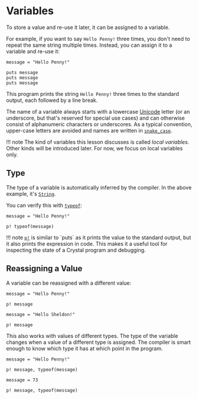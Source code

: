 # Variables

To store a value and re-use it later, it can be assigned to a variable.

For example, if you want to say `Hello Penny!` three times, you don't need to repeat the same string multiple times.
Instead, you can assign it to a variable and re-use it:

```crystal-play
message = "Hello Penny!"

puts message
puts message
puts message
```

This program prints the string `Hello Penny!` three times to the standard output, each followed by a line break.

The name of a variable always starts with a lowercase [Unicode](https://en.wikipedia.org/wiki/Unicode) letter (or an underscore, but that's reserved for special use cases) and can otherwise consist of alphanumeric characters or underscores. As a typical convention, upper-case letters are avoided and names are written in [`snake_case`](https://en.wikipedia.org/wiki/Snake_case).

!!! note
    The kind of variables this lesson discusses is called *local variables*.
    Other kinds will be introduced later. For now, we focus on local variables only.

## Type

The type of a variable is automatically inferred by the compiler. In the above example, it's [`String`](https://crystal-lang.org/api/String.html).

You can verify this with [`typeof`](https://crystal-lang.org/api/toplevel.html#typeof(*expression):Class-class-method):

```crystal-play
message = "Hello Penny!"

p! typeof(message)
```

!!! note
    [`p!`](https://crystal-lang.org/api/toplevel.html#p!(*exps)-macro) is similar to `puts` as it prints the value to the standard output, but it also prints the expression in code. This makes it a useful tool for inspecting the state of a Crystal program and debugging.

## Reassigning a Value

A variable can be reassigned with a different value:

```crystal-play
message = "Hello Penny!"

p! message

message = "Hello Sheldon!"

p! message
```

This also works with values of different types. The type of the variable changes when a value of a different type is assigned. The compiler is smart enough to know which type it has at which point in the program.

```crystal-play
message = "Hello Penny!"

p! message, typeof(message)

message = 73

p! message, typeof(message)
```
